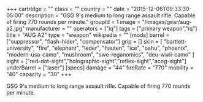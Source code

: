 +++
cartridge = ""
class = ""
country = ""
date = "2015-12-06T09:33:30-05:00"
description = "GSG 9's medium to long range assault rifle. Capable of firing 770 rounds per minute."
groupId = 1
image = "/images/gear/aug-a2.jpg"
manufacturer = ""
operators = ["iq"]
tags = ["primary weapon","iq"]
title = "AUG A2"
type = "weapon"
wikipedia = ""
[mods]
  barrel = ["suppressor", "flash-hider", "compensator"]
  grip = []
  skin = [
    "bartlett-university",
    "fire",
    "elephant",
    "leder",
    "hauten",
    "ice",
    "oahu",
    "phoenix",
    "modern-usa-camo",
    "mushroom",
    "swe-reganomics",
    "deu-wwii-camo"
  ]
  sight = ["red-dot-sight","holographic-sight","reflex-sight","acog-sight"]
  underBarrel = ["laser"]
[specs]
  damage = "44"
  fireRate = "770"
  mobility = "40"
  capacity = "30"
+++

GSG 9's medium to long range assault rifle. Capable of firing 770 rounds per minute.
